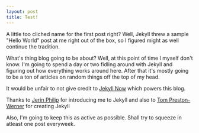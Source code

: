 ```yaml
---
layout: post
title: Test!
---
```


A little too cliched name for the first post right? Well, Jekyll threw a sample "Hello World" post at me right out of the box, so I figured might as well continue the tradition.

What's thing blog going to be about? Well, at this point of time I myself don't know. I'm going to spend a day or two fidling around with Jekyll and figuring out how everything works around here. After that it's mostly going to be a ton of articles on random things off the top of my head.

It would be unfair to not give credit to [Jekyll Now](http://www.jekyllnow.com/) which powers this blog.

Thanks to [Jerin Philip](https://github.com/jerinphilip) for introducing me to Jekyll and also to [Tom Preston-Werner](http://tom.preston-werner.com/) for creating Jekyll

Also, I'm going to keep this as active as possible. Shall try to squeeze in atleast one post everyweek.
